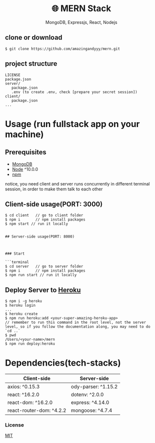 <h1 align="center">
🌐 MERN Stack
</h1>
<p align="center">
MongoDB, Expressjs, React, Nodejs
</p>


## clone or download
```terminal
$ git clone https://github.com/amazingandyyy/mern.git
```

## project structure
```terminal
LICENSE
package.json
server/
   package.json
   .env (to create .env, check [prepare your secret session])
client/
   package.json
...
```

# Usage (run fullstack app on your machine)

## Prerequisites
- [MongoDB](https://gist.github.com/nrollr/9f523ae17ecdbb50311980503409aeb3)
- [Node](https://nodejs.org/en/download/) ^10.0.0
- [npm](https://nodejs.org/en/download/package-manager/)

notice, you need client and server runs concurrently in different terminal session, in order to make them talk to each other

## Client-side usage(PORT: 3000)
```terminal
$ cd client   // go to client folder
$ npm i       // npm install packages
$ npm start // run it locally


## Server-side usage(PORT: 8000)



### Start

```terminal
$ cd server   // go to server folder
$ npm i       // npm install packages
$ npm run start // run it locally
```

## Deploy Server to [Heroku](https://dashboard.heroku.com/)
```terminal
$ npm i -g heroku
$ heroku login
...
$ heroku create
$ npm run heroku:add <your-super-amazing-heroku-app>
// remember to run this command in the root level, not the server level, so if you follow the documentation along, you may need to do `cd ..`
$ pwd
/Users/<your-name>/mern
$ npm run deploy:heroku
```


# Dependencies(tech-stacks)
Client-side | Server-side
--- | ---
axios: ^0.15.3 | ody-parser: ^1.15.2
react: ^16.2.0 | dotenv: ^2.0.0
react-dom: ^16.2.0 | express: ^4.14.0
react-router-dom: ^4.2.2 | mongoose: ^4.7.4



### License
[MIT](https://github.com/amazingandyyy/mern/blob/master/LICENSE)
